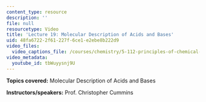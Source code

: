 ```yaml
---
content_type: resource
description: ''
file: null
resourcetype: Video
title: 'Lecture 19: Molecular Description of Acids and Bases'
uid: 48fa6722-2f61-227f-6ce1-e2ebe8b222d9
video_files:
  video_captions_file: /courses/chemistry/5-112-principles-of-chemical-science-fall-2005/video-lectures/lecture-19-molecular-description-of-acids-and-bases/tbWuyysnj9U.vtt
video_metadata:
  youtube_id: tbWuyysnj9U
---
```


**Topics covered:** Molecular Description of Acids and Bases

**Instructors/speakers:** Prof. Christopher Cummins